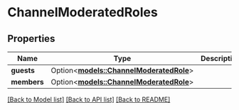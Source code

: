 # ChannelModeratedRoles

## Properties

Name | Type | Description | Notes
------------ | ------------- | ------------- | -------------
**guests** | Option<[**models::ChannelModeratedRole**](ChannelModeratedRole.md)> |  | [optional]
**members** | Option<[**models::ChannelModeratedRole**](ChannelModeratedRole.md)> |  | [optional]

[[Back to Model list]](../README.md#documentation-for-models) [[Back to API list]](../README.md#documentation-for-api-endpoints) [[Back to README]](../README.md)


